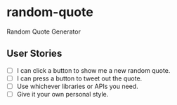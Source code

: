 # random-quote
Random Quote Generator

## User Stories
- [ ] I can click a button to show me a new random quote.
- [ ] I can press a button to tweet out the quote.
- [ ] Use whichever libraries or APIs you need. 
- [ ] Give it your own personal style.
